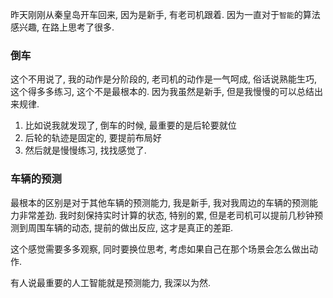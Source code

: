昨天刚刚从秦皇岛开车回来, 因为是新手, 有老司机跟着. 因为一直对于`智能`的算法感兴趣, 在路上思考了很多.

### 倒车
这个不用说了, 我的动作是分阶段的, 老司机的动作是一气呵成, 俗话说熟能生巧, 这个得多多练习, 这个不是最根本的.
因为我虽然是新手, 但是我慢慢的可以总结出来规律.
1. 比如说我就发现了, 倒车的时候, 最重要的是后轮要就位
2. 后轮的轨迹是固定的, 要提前布局好
3. 然后就是慢慢练习, 找找感觉了.


### 车辆的预测

最根本的区别是对于其他车辆的预测能力, 我是新手, 我对我周边的车辆的预测能力非常差劲. 
我时刻保持实时计算的状态, 特别的累, 但是老司机可以提前几秒钟预测到周围车辆的动态, 提前的做出反应, 这才是真正的差距.

这个感觉需要多多观察, 同时要换位思考, 考虑如果自己在那个场景会怎么做出动作.

有人说最重要的人工智能就是预测能力, 我深以为然.




